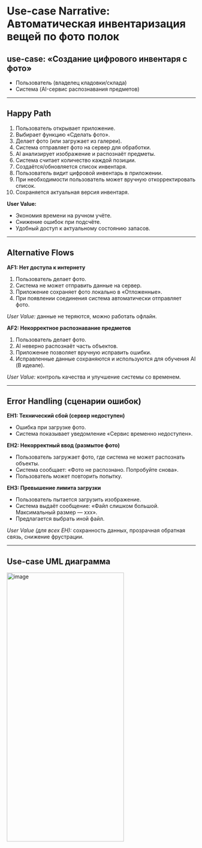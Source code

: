 # Use-case Narrative: Автоматическая инвентаризация вещей по фото полок  

## use-case: «Создание цифрового инвентаря с фото»  
 
- Пользователь (владелец кладовки/склада)  
- Система (AI-сервис распознавания предметов)  

---

## Happy Path
1. Пользователь открывает приложение.  
2. Выбирает функцию «Сделать фото».  
3. Делает фото (или загружает из галереи).  
4. Система отправляет фото на сервер для обработки.  
5. AI анализирует изображение и распознаёт предметы.  
6. Система считает количество каждой позиции.  
7. Создаётся/обновляется список инвентаря.  
8. Пользователь видит цифровой инвентарь в приложении.  
9. При необходимости пользователь может вручную откорректировать список.  
10. Сохраняется актуальная версия инвентаря.  

**User Value:**  
- Экономия времени на ручном учёте.  
- Снижение ошибок при подсчёте.  
- Удобный доступ к актуальному состоянию запасов.  

---

## Alternative Flows  

**AF1: Нет доступа к интернету**  
1. Пользователь делает фото.  
2. Система не может отправить данные на сервер.  
3. Приложение сохраняет фото локально в «Отложенные».  
4. При появлении соединения система автоматически отправляет фото.  

*User Value:* данные не теряются, можно работать офлайн.  

**AF2: Некорректное распознавание предметов**  
1. Пользователь делает фото.  
2. AI неверно распознаёт часть объектов.  
3. Приложение позволяет вручную исправить ошибки.  
4. Исправленные данные сохраняются и используются для обучения AI (В идеале).  

*User Value:* контроль качества и улучшение системы со временем.  

---

## Error Handling (сценарии ошибок)  

**EH1: Технический сбой (сервер недоступен)**  
- Ошибка при загрузке фото.  
- Система показывает уведомление «Сервис временно недоступен».  

**EH2: Некорректный ввод (размытое фото)**  
- Пользователь загружает фото, где система не может распознать объекты.  
- Система сообщает: «Фото не распознано. Попробуйте снова».  
- Пользователь может повторить попытку.  

**EH3: Превышение лимита загрузки**  
- Пользователь пытается загрузить изображение.  
- Система выдаёт сообщение: «Файл слишком большой. Максимальный размер — xxx».  
- Предлагается выбрать иной файл.  

*User Value (для всех EH):* сохранность данных, прозрачная обратная связь, снижение фрустрации.  

---

## Use-case UML диаграмма

<img width="312" height="715" alt="image" src="https://github.com/user-attachments/assets/a0c52da9-cdfc-4017-b661-eb343cdcb4b2" />
